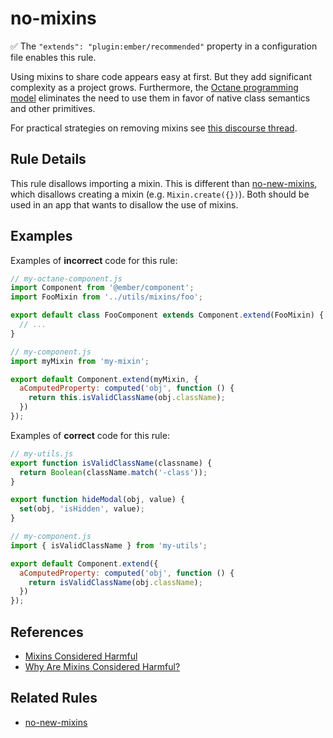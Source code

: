 # no-mixins

✅ The `"extends": "plugin:ember/recommended"` property in a configuration file enables this rule.

Using mixins to share code appears easy at first. But they add significant complexity as a project grows. Furthermore, the [Octane programming model](https://guides.emberjs.com/release/upgrading/current-edition/) eliminates the need to use them in favor of native class semantics and other primitives.

For practical strategies on removing mixins see [this discourse thread](https://discuss.emberjs.com/t/best-way-to-replace-mixins/17395/2).

## Rule Details

This rule disallows importing a mixin. This is different than [no-new-mixins](no-new-mixins.md), which disallows creating a mixin (e.g. `Mixin.create({})`). Both should be used in an app that wants to disallow the use of mixins.

## Examples

Examples of **incorrect** code for this rule:

```js
// my-octane-component.js
import Component from '@ember/component';
import FooMixin from '../utils/mixins/foo';

export default class FooComponent extends Component.extend(FooMixin) {
  // ...
}
```

```js
// my-component.js
import myMixin from 'my-mixin';

export default Component.extend(myMixin, {
  aComputedProperty: computed('obj', function () {
    return this.isValidClassName(obj.className);
  })
});
```

Examples of **correct** code for this rule:

```js
// my-utils.js
export function isValidClassName(classname) {
  return Boolean(className.match('-class'));
}

export function hideModal(obj, value) {
  set(obj, 'isHidden', value);
}
```

```js
// my-component.js
import { isValidClassName } from 'my-utils';

export default Component.extend({
  aComputedProperty: computed('obj', function () {
    return isValidClassName(obj.className);
  })
});
```

## References

* [Mixins Considered Harmful](https://reactjs.org/blog/2016/07/13/mixins-considered-harmful.html)
* [Why Are Mixins Considered Harmful?](http://raganwald.com/2016/07/16/why-are-mixins-considered-harmful.html)

## Related Rules

* [no-new-mixins](no-new-mixins.md)
